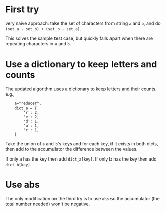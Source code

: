 First try
=========

very naive approach: take the set of characters from string `a` and `b`, and do `(set_a - set_b) + (set_b - set_a)`.

This solves the sample test case, but quickly falls apart when there are repeating characters in `a` and `b`.

Use a dictionary to keep letters and counts
===========================================

The updated algorithm uses a dictionary to keep letters and their counts.
e.g.,

```
    a="reducer",
    dict_a = {
        'r': 2,
        'e': 2,
        'd': 1,
        'u': 1,
        'c': 1,
    }
```

Take the union of `a` and `b`'s keys and for each key, if it exists in both dicts, then add to the accumulator the difference between the values.

If only a has the key then add `dict_a[key]`. If only b has the key then add `dict_b[key]`.

Use abs
=======

The only modification on the third try is to use `abs` so the accumulator (the total number needed) won't be negative.

